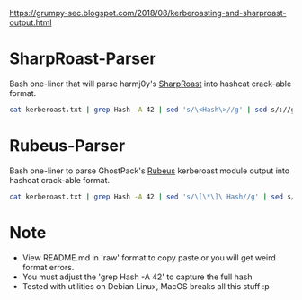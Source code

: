 https://grumpy-sec.blogspot.com/2018/08/kerberoasting-and-sharproast-output.html

# SharpRoast-Parser
Bash one-liner that will parse harmj0y's [SharpRoast](https://github.com/GhostPack/SharpRoast) into hashcat crack-able format.

```bash
cat kerberoast.txt | grep Hash -A 42 | sed 's/\<Hash\>//g' | sed s/://g | sed s/--//g | sed -r 's/\s+//g' | tr '\n' ' ' | sed 's/\s//g' | sed 's/$k\{1,\}/\'$'\n&/g' > kerb_hashes_hashcat.txt
```

# Rubeus-Parser
Bash one-liner to parse GhostPack's [Rubeus](https://github.com/GhostPack/Rubeus) kerberoast module output into hashcat crack-able format.

```bash
cat kerberoast.txt | grep Hash -A 42 | sed 's/\[\*\]\ Hash//g' | sed s/://g | sed s/--//g | sed -r 's/\s+//g' | tr '\n' ' ' | sed 's/\s//g' | sed 's/$k\{1,\}/\'$'\n&/g'
```

# Note
- View README.md in 'raw' format to copy paste or you will get weird format errors.
- You must adjust the 'grep Hash -A 42' to capture the full hash
- Tested with utilities on Debian Linux, MacOS breaks all this stuff :p
